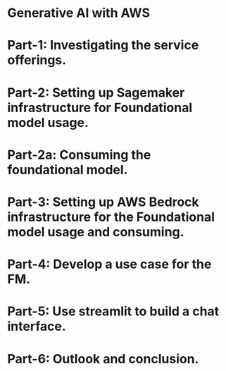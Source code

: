 # Generative AI with AWS

# Part-1: Investigating the service offerings.  
# Part-2: Setting up Sagemaker infrastructure for Foundational model usage.  
# Part-2a: Consuming the foundational model.  
# Part-3: Setting up AWS Bedrock infrastructure for the Foundational model usage and consuming.  
# Part-4: Develop a use case for the FM.  
# Part-5: Use streamlit to build a chat interface.  
# Part-6: Outlook and conclusion.  
